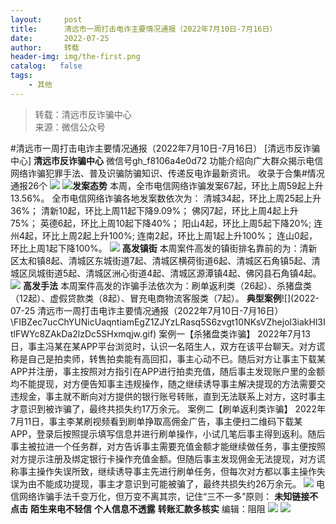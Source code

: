 ```yaml
---
layout:     post
title:      清远市一周打击电诈主要情况通报（2022年7月10日-7月16日）
date:       2022-07-25
author:     转载
header-img: img/the-first.png
catalog:   false
tags:
    - 其他
---
```


<blockquote><p>转载：清远市反诈骗中心<br>
来源：微信公众号</p></blockquote>

#清远市一周打击电诈主要情况通报（2022年7月10日-7月16日）
[清远市反诈骗中心]
**清远市反诈骗中心**
微信号gh_f8106a4e0d72
功能介绍向广大群众揭示电信网络诈骗犯罪手法、普及识骗防骗知识、传递反电诈最新资讯。
收录于合集#情况通报26个
![]({{site.baseurl}}/postimg/3CxTSiafadcic5zyXUfbXLUClzlpaoknCpV4bErPg2kuuS97hoJJbNCtFOVZ9X0j5W26HDaregC5kibiaLGl8CPr9A.gif)
![]({{site.baseurl}}/postimg/FIBZec7ucChYUNicUaqntiamEgZ1ZJYzLRasq5S6zvgt10NKsVZhejol3iakHl3ItlFWYc8ZAkDa2lzDc5SHxmqjw.gif)**发案态势**
本周，全市电信网络诈骗发案67起，环比上周59起上升13.56%。
全市电信网络诈骗各地发案数依次为：
清城34起，环比上周25起上升36%；
清新10起，环比上周11起下降9.09%；
佛冈7起，环比上周4起上升75%；
英德6起，环比上周10起下降40%；
阳山4起，环比上周5起下降20%;
连州4起，环比上周2起上升100%;
连南2起，环比上周1起上升100%；
连山0起，环比上周1起下降100%。
![]({{site.baseurl}}/postimg/FIBZec7ucChYUNicUaqntiamEgZ1ZJYzLRasq5S6zvgt10NKsVZhejol3iakHl3ItlFWYc8ZAkDa2lzDc5SHxmqjw.gif)
**高发镇街**
本周案件高发的镇街排名靠前的为：清新区太和镇8起、清城区东城街道7起、清城区横荷街道6起、清城区石角镇5起、清城区凤城街道5起、清城区洲心街道4起、清城区源潭镇4起、佛冈县石角镇4起。
![]({{site.baseurl}}/postimg/FIBZec7ucChYUNicUaqntiamEgZ1ZJYzLRasq5S6zvgt10NKsVZhejol3iakHl3ItlFWYc8ZAkDa2lzDc5SHxmqjw.gif)
**高发手法**
本周案件高发的诈骗手法依次为：刷单返利类（26起）、杀猪盘类（12起）、虚假贷款类（8起）、冒充电商物流客服类（7起）。
**典型案例**![](2022-07-25
清远市一周打击电诈主要情况通报（2022年7月10日-7月16日）\\FIBZec7ucChYUNicUaqntiamEgZ1ZJYzLRasq5S6zvgt10NKsVZhejol3iakHl3ItlFWYc8ZAkDa2lzDc5SHxmqjw.gif)
案例一【杀猪盘类诈骗】
2022年7月13日，事主冯某在某APP平台浏览时，认识一名陌生人，双方在该平台聊天。对方谎称是自己是拍卖师，转售拍卖能有高回扣，事主心动不已。随后对方让事主下载某APP并注册，事主按照对方指引在APP进行拍卖充值，随后事主发现账户里的金额均不能提现，对方便告知事主违规操作，随之继续诱导事主解决提现的方法需要交违规金，事主就不断向对方提供的银行账号转账，直到无法联系上对方，这时事主才意识到被诈骗了，最终共损失约17万余元。
案例二【刷单返利类诈骗】
2022年7月11日，事主李某刷视频看到刷单挣取高佣金广告，事主便扫二维码下载某APP，登录后按照提示填写信息并进行刷单操作，小试几笔后事主得到返利。随后事主被拉进一个任务群，对方告诉事主需要充值金额才能继续做任务，事主便按照对方提示注册及绑定银行卡操作充值金额。但随后事主发现佣金无法提现，对方谎称事主操作失误所致，继续诱导事主先进行刷单任务，但每次对方都以事主操作失误为由不能成功提现，事主才意识到可能被骗了，最终共损失约26万余元。
![]({{site.baseurl}}/postimg/3CxTSiafadcicSrq1TuCGjeg2XR8pkWTQy35zoTPIMPXzr1WuAj8qB3ZcbcVDsHhONZTzWhicTwzmQkTa4MDFcIyg.png)
电信网络诈骗手法千变万化，但万变不离其宗，记住“三不一多”原则：
**未知链接不点击**
**陌生来电不轻信**
**个人信息不透露**
**转账汇款多核实**
编辑：阻阻
![]({{site.baseurl}}/postimg/SUycX2yckdJ5YVVCpDYl0c5CbMTO3KgBTesbSxe5zKHlm2GQsTWAFTgswCXscN6Y9vuJHFcE77orSK7ClzYOdg.jpeg)
![]({{site.baseurl}}/postimg/3CxTSiafadcic5zyXUfbXLUClzlpaoknCpErldQhhamfG7KH1qHGrr3icT9iaAoE1B4noSO7EewO2k8fys5pMuaoog.gif)
